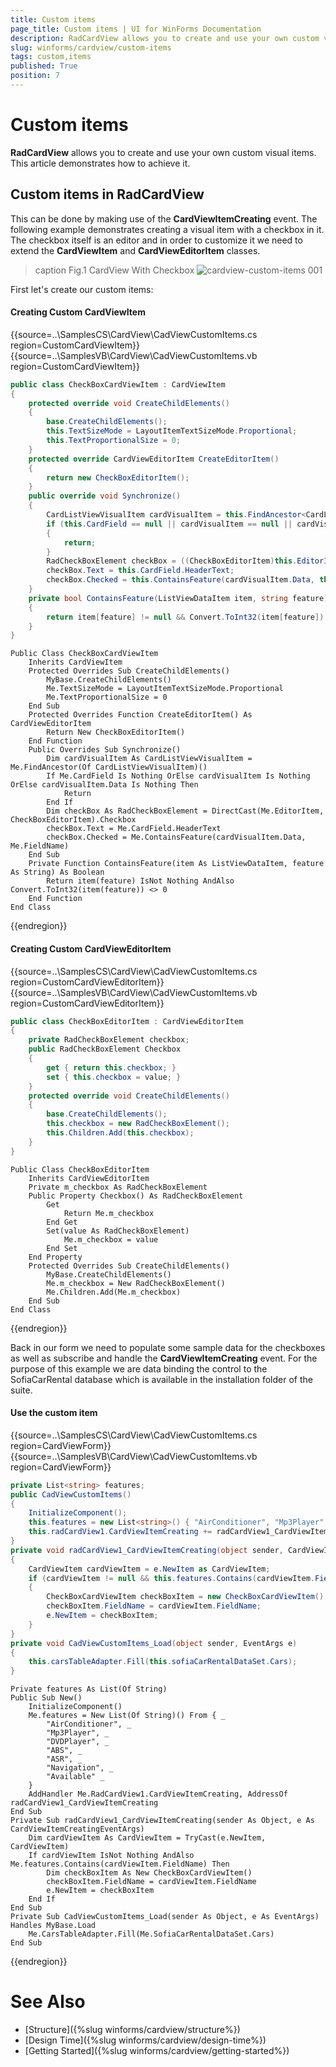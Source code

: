 ```yaml
---
title: Custom items
page_title: Custom items | UI for WinForms Documentation
description: RadCardView allows you to create and use your own custom visual items. This article demonstrates how to achieve it.
slug: winforms/cardview/custom-items
tags: custom,items
published: True
position: 7
---
```


# Custom items

__RadCardView__ allows you to create and use your own custom visual items. This article demonstrates how to achieve it.

## Custom items in RadCardView

This can be done by making use of the __CardViewItemCreating__ event. The following example demonstrates creating a visual item with a checkbox in it. The checkbox itself is an editor and in order to customize it we need to extend the __CardViewItem__ and __CardViewEditorItem__ classes.

>caption Fig.1 CardView With Checkbox
![cardview-custom-items 001](images/cardview-custom-items001.png)

First let's create our custom items:

#### Creating Custom CardViewItem

{{source=..\SamplesCS\CardView\CadViewCustomItems.cs region=CustomCardViewItem}} 
{{source=..\SamplesVB\CardView\CadViewCustomItems.vb region=CustomCardViewItem}}
````C#
public class CheckBoxCardViewItem : CardViewItem
{
    protected override void CreateChildElements()
    {
        base.CreateChildElements();
        this.TextSizeMode = LayoutItemTextSizeMode.Proportional;
        this.TextProportionalSize = 0;
    }
    protected override CardViewEditorItem CreateEditorItem()
    {
        return new CheckBoxEditorItem();
    }
    public override void Synchronize()
    {
        CardListViewVisualItem cardVisualItem = this.FindAncestor<CardListViewVisualItem>();
        if (this.CardField == null || cardVisualItem == null || cardVisualItem.Data == null)
        {
            return;
        }
        RadCheckBoxElement checkBox = ((CheckBoxEditorItem)this.EditorItem).Checkbox;
        checkBox.Text = this.CardField.HeaderText;
        checkBox.Checked = this.ContainsFeature(cardVisualItem.Data, this.FieldName);
    }
    private bool ContainsFeature(ListViewDataItem item, string feature)
    {
        return item[feature] != null && Convert.ToInt32(item[feature]) != 0;
    }
}

````
````VB.NET
Public Class CheckBoxCardViewItem
    Inherits CardViewItem
    Protected Overrides Sub CreateChildElements()
        MyBase.CreateChildElements()
        Me.TextSizeMode = LayoutItemTextSizeMode.Proportional
        Me.TextProportionalSize = 0
    End Sub
    Protected Overrides Function CreateEditorItem() As CardViewEditorItem
        Return New CheckBoxEditorItem()
    End Function
    Public Overrides Sub Synchronize()
        Dim cardVisualItem As CardListViewVisualItem = Me.FindAncestor(Of CardListViewVisualItem)()
        If Me.CardField Is Nothing OrElse cardVisualItem Is Nothing OrElse cardVisualItem.Data Is Nothing Then
            Return
        End If
        Dim checkBox As RadCheckBoxElement = DirectCast(Me.EditorItem, CheckBoxEditorItem).Checkbox
        checkBox.Text = Me.CardField.HeaderText
        checkBox.Checked = Me.ContainsFeature(cardVisualItem.Data, Me.FieldName)
    End Sub
    Private Function ContainsFeature(item As ListViewDataItem, feature As String) As Boolean
        Return item(feature) IsNot Nothing AndAlso Convert.ToInt32(item(feature)) <> 0
    End Function
End Class

```` 



{{endregion}}

#### Creating Custom CardViewEditorItem

{{source=..\SamplesCS\CardView\CadViewCustomItems.cs region=CustomCardViewEditorItem}} 
{{source=..\SamplesVB\CardView\CadViewCustomItems.vb region=CustomCardViewEditorItem}}
````C#
public class CheckBoxEditorItem : CardViewEditorItem
{
    private RadCheckBoxElement checkbox;
    public RadCheckBoxElement Checkbox
    {
        get { return this.checkbox; }
        set { this.checkbox = value; }
    }
    protected override void CreateChildElements()
    {
        base.CreateChildElements();
        this.checkbox = new RadCheckBoxElement();
        this.Children.Add(this.checkbox);
    }
}

````
````VB.NET
Public Class CheckBoxEditorItem
    Inherits CardViewEditorItem
    Private m_checkbox As RadCheckBoxElement
    Public Property Checkbox() As RadCheckBoxElement
        Get
            Return Me.m_checkbox
        End Get
        Set(value As RadCheckBoxElement)
            Me.m_checkbox = value
        End Set
    End Property
    Protected Overrides Sub CreateChildElements()
        MyBase.CreateChildElements()
        Me.m_checkbox = New RadCheckBoxElement()
        Me.Children.Add(Me.m_checkbox)
    End Sub
End Class

```` 



{{endregion}}

Back in our form we need to populate some sample data for the checkboxes as well as subscribe and handle the __CardViewItemCreating__ event. For the purpose of this example we are data binding the control to the SofiaCarRental database which is available in the installation folder of the suite.

#### Use the custom item

{{source=..\SamplesCS\CardView\CadViewCustomItems.cs region=CardViewForm}} 
{{source=..\SamplesVB\CardView\CadViewCustomItems.vb region=CardViewForm}}
````C#
private List<string> features;
public CadViewCustomItems()
{
    InitializeComponent();
    this.features = new List<string>() { "AirConditioner", "Mp3Player", "DVDPlayer", "ABS", "ASR", "Navigation", "Available" };
    this.radCardView1.CardViewItemCreating += radCardView1_CardViewItemCreating;
}
private void radCardView1_CardViewItemCreating(object sender, CardViewItemCreatingEventArgs e)
{
    CardViewItem cardViewItem = e.NewItem as CardViewItem;
    if (cardViewItem != null && this.features.Contains(cardViewItem.FieldName))
    {
        CheckBoxCardViewItem checkBoxItem = new CheckBoxCardViewItem();
        checkBoxItem.FieldName = cardViewItem.FieldName;
        e.NewItem = checkBoxItem;
    }
}
private void CadViewCustomItems_Load(object sender, EventArgs e)
{
    this.carsTableAdapter.Fill(this.sofiaCarRentalDataSet.Cars);
}

````
````VB.NET
Private features As List(Of String)
Public Sub New()
    InitializeComponent()
    Me.features = New List(Of String)() From { _
        "AirConditioner", _
        "Mp3Player", _
        "DVDPlayer", _
        "ABS", _
        "ASR", _
        "Navigation", _
        "Available" _
    }
    AddHandler Me.RadCardView1.CardViewItemCreating, AddressOf radCardView1_CardViewItemCreating
End Sub
Private Sub radCardView1_CardViewItemCreating(sender As Object, e As CardViewItemCreatingEventArgs)
    Dim cardViewItem As CardViewItem = TryCast(e.NewItem, CardViewItem)
    If cardViewItem IsNot Nothing AndAlso Me.features.Contains(cardViewItem.FieldName) Then
        Dim checkBoxItem As New CheckBoxCardViewItem()
        checkBoxItem.FieldName = cardViewItem.FieldName
        e.NewItem = checkBoxItem
    End If
End Sub
Private Sub CadViewCustomItems_Load(sender As Object, e As EventArgs) Handles MyBase.Load
    Me.CarsTableAdapter.Fill(Me.SofiaCarRentalDataSet.Cars)
End Sub

````



{{endregion}} 

# See Also

* [Structure]({%slug winforms/cardview/structure%})
* [Design Time]({%slug winforms/cardview/design-time%})
* [Getting Started]({%slug winforms/cardview/getting-started%})



